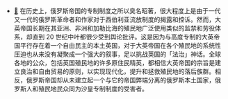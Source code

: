- [📌](<http://localhost:7026/reading/148?title=通过与大英帝国的比较看俄罗斯历史 - Turbulence#id=1652975193900>) 在历史上，俄罗斯帝国的专制制度之所以臭名昭著，很大程度上是由于一代又一代的俄罗斯革命者和作家对于西伯利亚流放制度的揭露和控诉。然而，大英帝国长期在其亚洲、非洲和加勒比海的殖民地广泛使用类似的监禁和劳役体系，却直到 20 世纪中叶都很少受到舆论批评。这是因为与高度专制的大英帝国平行存在着一个自由民主的本土英国，对于大英帝国在各个殖民地的系统性压迫也从来没有凝聚成一个强大的叙事，足以挑战英国的「法治」神话。全球各地的公众，包括英国殖民地的许多原住民精英，都相信大英帝国的宗旨是建立良治和自由贸易的原则，以实现现代化，提升和拯救殖民地的落后族群。相反，俄罗斯帝国却从未建立起一个与它的帝国弊端分离的俄罗斯本土国家，俄罗斯人和殖民地民众同为沙皇专制制度的受害者。